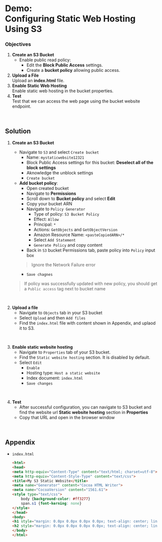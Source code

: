 # Demo:<br>Configuring Static Web Hosting Using S3

### Objectives
1. **Create an S3 Bucket**
   - Enable public read policy:
     - Edit the **Block Public Access** settings.
     - Create a **bucket policy** allowing public access.
2. **Upload a File**<br>Upload an **index.html** file.
3. **Enable Static Web Hosting**<br>Enable static web hosting in the bucket properties.
4. **Test**<br>Test that we can access the web page using the bucket website endpoint.


<br>

## Solution
1. **Create an S3 Bucket**
   - Navigate to `S3` and select `Create bucket`
     - Name: `mystaticwebsite12321`
     - Block Public Access settings for this bucket: **Deselect all of the block settings**
     - Aknowledge the unblock settings
     - `Create bucket`
   - **Add bucket policy**:
     - Open created bucket
     - Navigate to **Permissions**
     - Scroll down to **Bucket policy** and select **Edit**
     - Copy your bucket ARN
     - Navigate to `Policy Generator`
       - Type of policy: `S3 Bucket Policy`
       - Effect: `Allow`
       - Principal: `*`
       - Actions: `GetObjects` and `GetObjectVersion`
       - Amazon Resource Name: `<pasteCopiedARN>/*`
       - Select `Add Statement`
       - `Generate Policy` and copy content
     - Back in `S3` bucket Permissions tab, paste policy into `Policy` input box
     > Ignore the Network Failure error
     - `Save chagnes`

    > If policy was successfully updated with new policy, you should get a `Public access` tag next to bucket name

<br>

2. **Upload a file**
    - Navigate to `Objects` tab in your S3 bucket
    - Select `Upload` and then `Add files`
    - Find the `index.html` file with content shown in Appendix, and uplaod it to S3.

<br>

3. **Enable static website hosting**
    - Navigate to `Properties` tab of your S3 bucket.
    - Find the `Static website hosting` section. It is disabled by default.
    - Select `Edit`
      - `Enable`
      - Hosting type: `Host a static website`
      - Index document: `index.html`
      - `Save changes`

<br>

4. **Test**
    - After successful configuration, you can navigate to S3 bucket and find the website url **Static website hosting** section in **Properties**
    - Copy that URL and open in the browser window

<br>

## Appendix
- `index.html`

    ```html
    <html>
    <head>
    <meta http-equiv="Content-Type" content="text/html; charset=utf-8">
    <meta http-equiv="Content-Style-Type" content="text/css">
    <title>My S3 Static Website</title>
    <meta name="Generator" content="Cocoa HTML Writer">
    <meta name="CocoaVersion" content="1561.61">
    <style type="text/css">
        body {background-color: #ff3277}
        span.s1 {font-kerning: none}
    </style>
    </head>
    <body>
    <h1 style="margin: 0.0px 0.0px 0.0px 0.0px; text-align: center; line-height: 80.0px; font: 70.0px Arial; color: #000000; -webkit-text-stroke: #000000"><span class="s1">Hello Cloud Gurus!</span></h1>
    <h2 style="margin: 0.0px 0.0px 0.0px 0.0px; text-align: center; line-height: 32.0px; font: 28.0px Arial; color: #000000; -webkit-text-stroke: #000000"><span class="s1">Congratulations! You have created a static wesbite, which is running on S3!</span></h2>
    </body>
    </html>
    ```